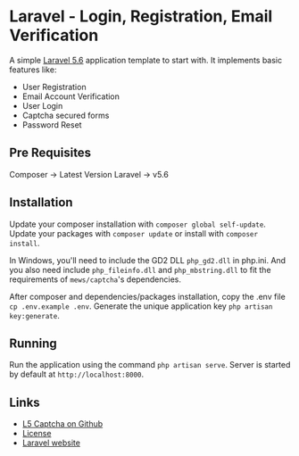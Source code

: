 # Laravel - Login, Registration, Email Verification

A simple [Laravel 5.6](http://www.laravel.com/) application template to start with. It implements basic features like:
* User Registration
* Email Account Verification
* User Login
* Captcha secured forms
* Password Reset


## Pre Requisites

Composer -> Latest Version
Laravel -> v5.6


## Installation

Update your composer installation with `composer global self-update`.
Update your packages with `composer update` or install with `composer install`.

In Windows, you'll need to include the GD2 DLL `php_gd2.dll` in php.ini. And you also need include `php_fileinfo.dll` and `php_mbstring.dll` to fit the requirements of `mews/captcha`'s dependencies.

After composer and dependencies/packages installation, copy the .env file `cp .env.example .env`.
Generate the unique application key `php artisan key:generate`.


## Running

Run the application using the command `php artisan serve`.
Server is started by default at `http://localhost:8000`.


## Links
* [L5 Captcha on Github](https://github.com/mewebstudio/captcha)
* [License](http://www.opensource.org/licenses/mit-license.php)
* [Laravel website](http://laravel.com)
